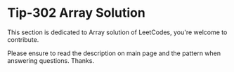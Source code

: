 # Tip-302 Array Solution
This section is dedicated to Array solution of LeetCodes, you're welcome to contribute.

Please ensure to read the description on main page and the pattern when answering questions. Thanks. 
